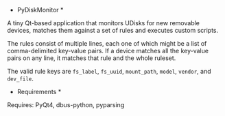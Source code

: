 * PyDiskMonitor *

A tiny Qt-based application that monitors UDisks for new removable devices,
matches them against a set of rules and executes custom scripts.

The rules consist of multiple lines, each one of which might be a list of
comma-delimited key-value pairs. If a device matches all the key-value pairs on
any line, it matches that rule and the whole ruleset. 

The valid rule keys are `fs_label`, `fs_uuid`, `mount_path`, `model`, `vendor`,
and `dev_file`. 

* Requirements *

Requires: PyQt4, dbus-python, pyparsing
